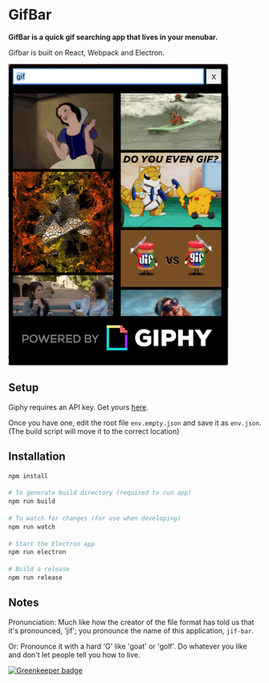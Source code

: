 # GifBar

**GifBar is a quick gif searching app that lives in your menubar.**

Gifbar is built on React, Webpack and Electron.

![screenshot](./media/screenshot.png)

## Setup

Giphy requires an API key. Get yours [here](https://developers.giphy.com/).

Once you have one, edit the root file `env.empty.json` and save it as `env.json`. (The build script will move it to the correct location)

## Installation

```bash
npm install

# To generate build directory (required to run app)
npm run build

# To watch for changes (for use when developing)
npm run watch

# Start the Electron app
npm run electron

# Build a release
npm run release
```

## Notes

Pronunciation: Much like how the creator of the file format has told us that it's pronounced, 'jif'; you pronounce the name of this application, `jif-bar`.

Or: Pronounce it with a hard 'G' like 'goat' or 'golf'. Do whatever you like and don't let people tell you how to live.

[![Greenkeeper badge](https://badges.greenkeeper.io/adamweeks/gifbar.svg)](https://greenkeeper.io/)
